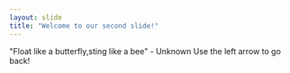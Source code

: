 ```yaml
---
layout: slide
title: "Welcome to our second slide!"
---
```

"Float like a butterfly,sting like a bee" - Unknown
Use the left arrow to go back!
